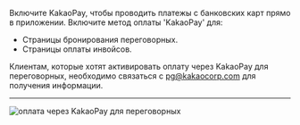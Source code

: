 Включите KakaoPay, чтобы проводить платежы с банковских карт прямо в приложении. Включите метод оплаты 'KakaoPay' для:

- Страницы бронирования переговорных.
- Страницы оплаты инвойсов.

Клиентам, которые хотят активировать оплату через KakaoPay для переговорных, необходимо связаться с pg@kakaocorp.com для получения информации.

---

![оплата через KakaoPay для переговорных](https://d7ccq1i35b0cj.cloudfront.net/andcards-integrations-kakaopay-light-en-1920-1200.png)
